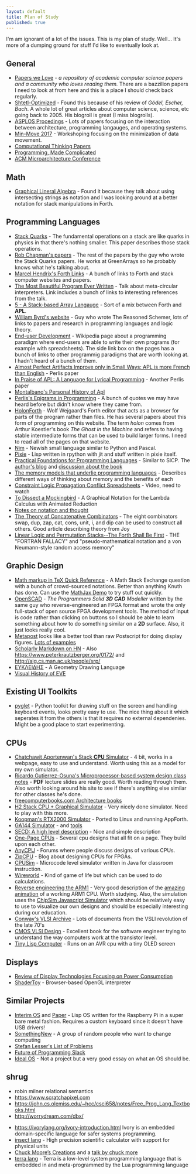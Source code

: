```yaml
---
layout: default
title: Plan of Study
published: true
---
```


I'm am ignorant of a lot of the issues. This is my plan of study.
Well... It's more of a dumping ground for stuff I'd like to eventually
look at.

## General

* [Papers we Love](http://paperswelove.org) - *a repository of
  academic computer science papers and a community who loves reading
  them.* There are a bazzilion papers I need to look at from here and
  this is a place I should check back regularly.
* [Shtetl-Optimized](https://www.scottaaronson.com/blog/) - Found this
  because of his review of *Gödel, Escher, Bach*. A whole lot of great
  articles about computer science, science, etc going back to 2005.
  His blogroll is great (I miss blogrolls).
* [ASPLOS Procedings](https://dl.acm.org/event.cfm?id=RE178) - Lots of
  papers focusing on the interaction between architecture, programming
  langauges, and operating systems.
* [Min-Move 2017](http://insight-archlab.github.io/minmove17.html) -
  Workshoping focusing on the minimization of data movement.
* [Computational Thinking Papers](http://people.cs.vt.edu/~kafura/CS6604/Papers.html)
* [Programming, Made Complicated](https://programmingmadecomplicated.wordpress.com)
* [ACM Microarchitecture Conference](https://dl.acm.org/event.cfm?id=RE203)

## Math

* [Graphical Lineral Algebra](https://graphicallinearalgebra.net) -
  Found it because they talk about using intersecting strings as
  notation and I was looking around at a better notation for stack
  manipulations in Forth.

## Programming Languages

* [Stack Quarks](http://clubweb.interbaun.com/%7Erc/Timbre/ContentPages/Timbre/SQP/StackQuarksPaper.html) - The fundamental operations on a stack are like quarks in physics in that there's nothing smaller. This paper describes those stack operations.
* [Rob Chapman's papers](http://clubweb.interbaun.com/~rc/Papers/) -
  The rest of the papers by the guy who wrote the Stack Quarks papers.
  He works at GreenArrays so he probably knows what he's talking about.
* [Marcel Hendrix's Forth Links](http://home.vianetworks.nl/users/mhx/) -
  A bunch of links to Forth and stack computer websites and papers.
* [The Most Beautiful Program Ever Written](http://paperswelove.org/2017/video/will-byrd-most-beautiful-program/) - 
  Talk about meta-circular interpreters. Link includes a bunch of
  links to interesting references from the talk.
* [5 - A Stack-based Array Langauge](http://archive.vector.org.uk/art10500710) -
  Sort of a mix between Forth and **APL**.
* [William Byrd's website](http://webyrd.net) - Guy who wrote The
  Reasoned Schemer, lots of links to papers and research in
  programming languages and logic theory.
* [End-user Development](https://en.wikipedia.org/wiki/End-user_development) -
  Wikipedia page about a programming paradigm where end-users are able
  to write their own programs (for example with spreadsheets). The
  side link box on the pages has a bunch of links to other programmig
  paradigms that are worth looking at. I hadn't heard of a bunch of
  them.
* [Almost Perfect Artifacts Improve only in Small Ways: APL is more French than English](http://www.jsoftware.com/papers/perlis78.htm) - Perlis paper
* [In Praise of APL: A Language for Lyrical Programming](http://www.jsoftware.com/papers/perlis77.htm) - Another Perlis paper
* [Montalbano's Personal History of Apl](http://ed-thelen.org/comp-hist/APL-hist.html)
* [Perlis's Epigrams in Programming](http://www.cs.yale.edu/homes/perlis-alan/quotes.html) -
   A bunch of quotes we may have heard before but didn't know where
   they came from.
* [HolonForth](http://www.holonforth.com/index.html) - Wolf Wejgaard's
  Forth editor that acts as a browser for parts of the program rather
  than files. He has several papers about this form of programming on
  this website. The term *holon* comes from Arthur Koestler's book
  *The Ghost in the Machine* and refers to having stable intermediate
  forms that can be used to build larger forms. I need to read all of
  the pages on that website.
* [Nim](https://nim-lang.org) - Newish small language similar to
  Python and Pascal.
* [Pixie](https://github.com/pixie-lang/pixie) - Lisp written in
  rpython with jit and stuff written in pixie itself.
* [Practical Foundations for Programming Languages](http://www.cs.cmu.edu/~rwh/pfpl/2nded.pdf) - Similar to SICP. The [author's blog](https://existentialtype.wordpress.com) and [discussion about the book](http://blog.ezyang.com/2012/08/practical-foundations-for-programming-languages/)
* [The memory models that underlie programming languages](http://canonical.org/~kragen/memory-models/) - Describes different ways of thinking about memory and the benefits of each
* [Constraint Logic Propagation Conflict Spreadsheets](https://www.youtube.com/watch?v=voG5-15aDu4) - Video, need to watch
* [To Dissect a Mockingbird](http://dkeenan.com/Lambda/index.htm) - A Graphical Notation for the Lambda Calculus with Animated Reduction
* [Notes on notation and thought](https://github.com/hypotext/notation/blob/master/README.md)
* [The Theory of Concatenative Combinators](http://tunes.org/~iepos/joy.html) - The eight combinators swap, dup, zap, cat, cons, unit, i, and dip can be used to construct all others. Good article describing theory from Joy
* [Linear Logic and Permutation Stacks--The Forth Shall Be First](http://home.pipeline.com/~hbaker1/ForthStack.html) - THE "FORTRAN FALLACY" and "pseudo-mathematical notation and a von Neumann-style random access memory"

## Graphic Design

* [Math markup in TeX Quick Reference](https://math.meta.stackexchange.com/questions/5020/mathjax-basic-tutorial-and-quick-reference) - 
  A Math Stack Exchange question with a bunch of crowd-sourced
  notations. Better than anything Knuth has done. Can use the
  [MathJax Demo](https://www.mathjax.org/#demo) to try stuff out quickly.
* [OpenSCAD](http://www.openscad.org/documentation.html) - *The
  Programmers Solid **3D** **CAD** Modeller* written by the same guy who
  reverse-engineered an FPGA format and wrote the only full-stack of
  open source FPGA development tools. The method of input is code
  rather than clicking on buttons so I should be able to learn
  something about how to do something similar on a **2D** surface. Also,
  it just looks really cool.
* [Metapost](http://tug.org/metapost.html) looks like a better tool than raw Postscript for doing display figures.
  [Lots of examples](http://tex.loria.fr/prod-graph/zoonekynd/metapost/metapost.html)
* [Scholarly Markdown on HN](https://news.ycombinator.com/item?id=9204352) - Also https://www.peterkrautzberger.org/0172/
  and http://aig.cs.man.ac.uk/people/srp/
* [ΕΥΚΛΕΙΔΗΣ](http://www.eukleides.org) - A Geometry Drawing Language
* [Visual History of EVE](http://futureofcoding.org/essays/eve/)

## Existing UI Toolkits

* [pyglet](https://pyglet.readthedocs.io/en/pyglet-1.3-maintenance/programming_guide/quickstart.html#hello-world) - 
  Python toolkit for drawing stuff on the screen and handling keyboard
  events, looks pretty easy to use. The nice thing about it which
  seperates it from the others is that it requires no external
  dependenies. Might be a good place to start experimenting.

## CPUs

* [Chatchawit Aportenwan's Stack **CPU** Simulator](http://pioneer.netserv.chula.ac.th/~achatcha/2301274/Simulator_Orig.html) - 
  4 bit, works in a webpage, easy to use and understand. Worth using
  this as a model for my own simulator.
* [Ricardo Gutierrez-Osuna's Microprocessor-based system design class notes](http://courses.cs.tamu.edu/rgutier/ceg411_f01/) - 
  **PDF** lecture slides are really good. Worth reading through them.
  Also worth looking around his site to see if there's anything else
  similar for other classes he's done.
* [freecomputerbooks.com Architecture books](http://freecomputerbooks.com/compscArchitectureBooks.html)
* [H2 Stack CPU + Graphical Simulator](https://github.com/howerj/forth-cpu) -
  Very nicely done simulator. Need to play with this more.
*
  [Koopman's RTX2000 Simulator](https://github.com/mschuldt/rtx2000_simulator) -
  Ported to Linux and running AppForth.
* [GA144 Simulator](https://github.com/mschuldt/ga144) - and
  [tools](https://github.com/jamesbowman/ga144tools)
* [SECD: A high level description](https://dmytrish.wordpress.com/2013/08/09/secd-part-i/) - Nice and simple description
* [One-Page CPUs](https://revaldinho.github.io/opc/) - Several cpu designs that all fit on a page. They build upon each other.
* [AnyCPU](http://anycpu.org/forum/index.php) - Forums where people discuss designs of various CPUs.
* [ZipCPU](http://zipcpu.com) - Blog about designing CPUs for FPGAs.
* [CPUSim](http://www.cs.colby.edu/djskrien/CPUSim/) - Microcode level simulator written in Java for classroom instruction.
* [Wireworld](https://en.wikipedia.org/wiki/Wireworld) - Kind of game of life but which can be used to do calculations.
* [Reverse engineering the ARM1](http://www.righto.com/2015/12/reverse-engineering-arm1-ancestor-of.html) - Very good description of the [amazing animation](http://visual6502.org/sim/varm/armgl.html) of a working ARM1 CPU. Worth studying. Also, the simulation uses the [ChipSim Javascript Simulator](http://visual6502.org/wiki/index.php?title=The_ChipSim_Simulator) which should be relatively easy to use to visualize our own designs and should be especially interesting during our education.
* [Conway's VLSI Archive](http://ai.eecs.umich.edu/people/conway/VLSI/VLSIarchive.mainlinks.html) - Lots of documents from the VSLI revolution of the late 70's
* [CMOS VLSI Design](https://www.amazon.com/CMOS-VLSI-Design-Circuits-Perspective/dp/0321547748) - Excellent book for the software engineer trying to understand the way computers work at the transistor level.
* [Tiny Lisp Computer](http://www.technoblogy.com/show?1INT=) - Runs on an AVR cpu with a tiny OLED screen

## Displays

* [Review of Display Technologies Focusing on Power Consumption](http://www.mdpi.com/2071-1050/7/8/10854/htm)
* [ShaderToy](https://www.shadertoy.com/new) - Browser-based OpenGL interpreter

## Similar Projects

* [Interim OS](http://interim.mntmn.com) and [Paper](http://dump.mntmn.com/interim-paper/) - Lisp OS written for the
  Raspberry Pi in a super bare metal fashion. Requires a custom
  keyboard since it doesn't have USB drivers! 
* [SomethingNew](https://github.com/d-cook/SomethingNew) - A group of random people who want to change computing
* [Stefan Lesser's List of Problems](https://gist.github.com/stefanlesser/44bea0bd888f82b4ad79fbacea1e21d4)
* [Future of Programming Slack](https://futureprogramming.slack.com/)
* [Ideal OS](https://joshondesign.com/2017/08/18/idealos_essay) - Not a project but a very good essay on what an OS
  should be.

## shrug
* robin milner relational semantics
* https://www.scratchapixel.com
* https://john.cs.olemiss.edu/~hcc/csci658/notes/Free_Prog_Lang_Textbooks.html
* http://worrydream.com/dbx/
- https://ivorylang.org/ivory-introduction.html Ivory is an embedded domain-specific language for safer systems programming.
- [insect lang](https://github.com/sharkdp/insect) - High precision scientific calculator with support for physical units
- [Chuck Moore’s Creations](https://blogs.msdn.microsoft.com/ashleyf/2013/09/21/chuck-moores-creations/) and a [talk by chuck more](https://www.infoq.com/presentations/power-144-chip)
- [terra lang](http://terralang.org/index.html) - Terra is a low-level system programming language that is embedded in and meta-programmed by the Lua programming language
